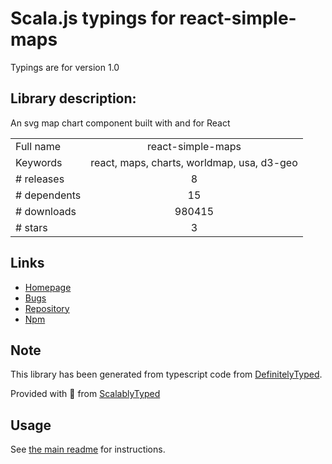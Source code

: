 
# Scala.js typings for react-simple-maps

Typings are for version 1.0

## Library description:
An svg map chart component built with and for React

|                    |                 |
| ------------------ | :-------------: |
| Full name          | react-simple-maps |
| Keywords           | react, maps, charts, worldmap, usa, d3-geo |
| # releases         | 8 |
| # dependents       | 15 |
| # downloads        | 980415 |
| # stars            | 3 |

## Links
- [Homepage](https://github.com/zcreativelabs/react-simple-maps#readme)
- [Bugs](https://github.com/zcreativelabs/react-simple-maps/issues)
- [Repository](https://github.com/zcreativelabs/react-simple-maps)
- [Npm](https://www.npmjs.com/package/react-simple-maps)
    


## Note
This library has been generated from typescript code from [DefinitelyTyped](https://definitelytyped.org).

Provided with :purple_heart: from [ScalablyTyped](https://github.com/oyvindberg/ScalablyTyped)

## Usage
See [the main readme](../../readme.md) for instructions.


